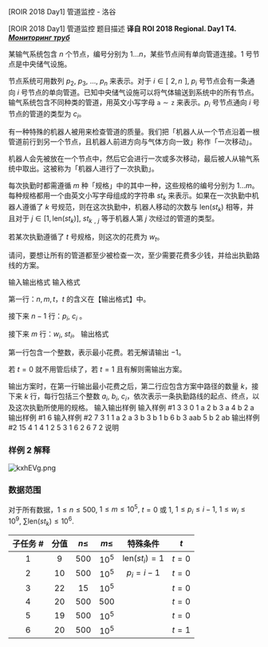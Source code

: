 



[ROIR 2018 Day1] 管道监控 - 洛谷














[ROIR 2018 Day1] 管道监控
题目描述
**译自 ROI 2018 Regional. Day1 T4.** ***[Мониторинг труб](http://neerc.ifmo.ru/school/archive/2017-2018/ru-olymp-regional-2018-day1.pdf)***

某输气系统包含 $n$ 个节点，编号分别为 $1\ldots n$，某些节点间有单向管道连接。$1$ 号节点是中央储气设施。

节点系统可用数列 $p_2,$ $p_3,$ $\ldots,$ $p_n$ 来表示。对于 $i\in[\;\!2,n\;\!],$ $p_i$ 号节点会有一条通向 $i$ 号节点的单向管道。已知中央储气设施可以将气体输送到系统中的所有节点。输气系统包含不同种类的管道，用英文小写字母 $\texttt{a}\sim\texttt{z}$ 来表示。$p_i$ 号节点通向 $i$ 号节点的管道的类型为 $c_i$。

有一种特殊的机器人被用来检查管道的质量。我们把「机器人从一个节点沿着一根管道前行到另一个节点，且机器人前进方向与气体方向一致」称作「一次移动」。

机器人会先被放在一个节点中，然后它会进行一次或多次移动，最后被人从输气系统中取出。这被称为「机器人进行了一次执勤」。

每次执勤时都需遵循 $m$ 种「规格」中的其中一种，这些规格的编号分别为 $1\ldots m$。每种规格都用一个由英文小写字母组成的字符串 $st_k$ 来表示。如果在一次执勤中机器人遵循了 $k$ 号规范，则在这次执勤中，机器人移动的次数与 $\mathrm{len}(st_k)$ 相等，并且对于 $j\in[1,\mathrm{len}(st_k)],$ $st_{k\:\!,\;\!j}$ 等于机器人第 $j$ 次经过的管道的类型。

若某次执勤遵循了 $t$ 号规格，则这次的花费为 $w_t$。

请问，要想让所有的管道都至少被检查一次，至少需要花费多少钱，并给出执勤路线的方案。

输入输出格式
输入格式

第一行：$n,m,t$，$t$ 的含义在【输出格式】中。

接下来 $n-1$ 行：$p_i,$ $c_i$ 。

接下来 $m$ 行：$w_i,$ $st_i$。
输出格式

第一行包含一个整数，表示最小花费。若无解请输出 $-1$。

若 $t=0$ 就不用管后续了，若 $t=1$ 且有解则需输出方案。 

输出方案时，在第一行输出最小花费之后，第二行应包含方案中路径的数量 $k$，接下来 $k$ 行，每行包括三个整数 $a_i,$ $b_i,$ $c_i$，依次表示一条执勤路线的起点、终点，以及这次执勤所使用的规格。
输入输出样例
输入样例 #1
3 3 0
1 a
2 b
3 a
4 b
2 a
输出样例 #1
6
输入样例 #2
7 3 1
1 a
2 a
3 b
3 b
1 b
6 b
3 aab
5 b
2 ab
输出样例 #2
15
4
1 4 1
2 5 3
1 6 2
6 7 2
说明
### 样例 2 解释

![kxhEVg.png](https://s2.ax1x.com/2019/03/07/kxhEVg.png)

### 数据范围

对于所有数据，$1 ≤ n ≤ 500,$ $1 ≤ m ≤ 10^5,$ $t=0$ 或 $1,$ $1 ≤ p_i ≤ i-1,$ $1 ≤ w_i ≤ 10^9,$ $\sum \mathrm{len}(st_k) ≤ 10^6$.

|子任务 #|分值|$n≤$|$m≤$|特殊条件|$t$|
|:-:|:-:|:-:|:-:|:-:|:-:|
|1|9|$500$| $10^5$|$\mathrm{len}(st_i)=1$|$t = 0$|
|2|10|$500$| $10^5$|$p_i=i-1$|$t = 0$|
|3|22|$15$| $10^5$||$t = 0$||
|4|20|$500$| $500$|&nbsp;|$t = 0$|
|5|19|$500$| $10^5$||$t = 0$|
|6|20|$500$| $10^5$|&nbsp;|$t = 1$|







